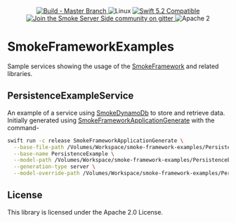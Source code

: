 <p align="center">
<a href="https://travis-ci.com/amzn/smoke-framework-examples">
<img src="https://travis-ci.com/amzn/smoke-framework-examples.svg?branch=master" alt="Build - Master Branch">
</a>
<img src="https://img.shields.io/badge/os-linux-green.svg?style=flat" alt="Linux">
<a href="http://swift.org">
<img src="https://img.shields.io/badge/swift-5.2-orange.svg?style=flat" alt="Swift 5.2 Compatible">
</a>
<a href="https://gitter.im/SmokeServerSide">
<img src="https://img.shields.io/badge/chat-on%20gitter-ee115e.svg?style=flat" alt="Join the Smoke Server Side community on gitter">
</a>
<img src="https://img.shields.io/badge/license-Apache2-blue.svg?style=flat" alt="Apache 2">
</p>

# SmokeFrameworkExamples

Sample services showing the usage of the [SmokeFramework](https://github.com/amzn/smoke-framework) and related libraries.

## PersistenceExampleService

An example of a service using [SmokeDynamoDb](https://github.com/amzn/smoke-dynamodb) to store and retrieve data.
Initially generated using [SmokeFrameworkApplicationGenerate](https://github.com/amzn/smoke-framework-application-generate)
with the command-

```bash
swift run -c release SmokeFrameworkApplicationGenerate \
  --base-file-path /Volumes/Workspace/smoke-framework-examples/PersistenceExampleService \
  --base-name PersistenceExample \
  --model-path /Volumes/Workspace/smoke-framework-examples/PersistenceExampleService/Swagger.yaml \
  --generation-type server \
  --model-override-path /Volumes/Workspace/smoke-framework-examples/PersistenceExampleService/modelOverride.json
```

## License

This library is licensed under the Apache 2.0 License.
